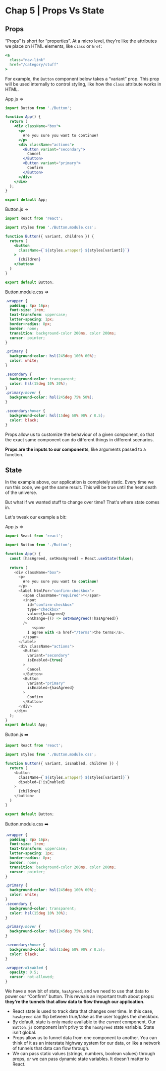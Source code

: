 # Chap 5 | Props Vs State

## Props

“Props” is short for “properties”. At a micro level, they're like the attributes we place on HTML elements, like `class` or `href`:

```jsx
<a
  class="nav-link"
  href="/category/stuff"
>
```

For example, the `Button` component below takes a “variant” prop. This prop will be used internally to control styling, like how the `class` attribute works in HTML.

App.js => 

```jsx
import Button from './Button';

function App() {
  return (
    <div className="box">
      <p>
        Are you sure you want to continue?
      </p>
      <div className="actions">
        <Button variant="secondary">
          Cancel
        </Button>
        <Button variant="primary">
          Confirm
        </Button>
      </div>
    </div>
  );
}

export default App;
```

Button.js => 

```jsx
import React from 'react';

import styles from './Button.module.css';

function Button({ variant, children }) {
  return (
    <button
      className={`${styles.wrapper} ${styles[variant]}`}
    >
      {children}
    </button>
  )
}

export default Button;
```

Button.module.css => 

```css
.wrapper {
  padding: 8px 16px;
  font-size: 1rem;
  text-transform: uppercase;
  letter-spacing: 1px;
  border-radius: 8px;
  border: none;
  transition: background-color 200ms, color 200ms;
  cursor: pointer;
}

.primary {
  background-color: hsl(245deg 100% 60%);
  color: white;
}

.secondary {
  background-color: transparent;
  color: hsl(15deg 10% 30%);
}
.primary:hover {
  background-color: hsl(245deg 75% 50%);
}

.secondary:hover {
  background-color: hsl(15deg 60% 90% / 0.5);
  color: black;
}
```

Props allow us to customize the behaviour of a given component, so  that the exact same component can do different things in different  scenarios.

**Props are the inputs to our components**, like arguments passed to a function.

## State

In the example above, our application is completely static. Every  time we run this code, we get the same result. This will be true until  the heat death of the universe.

But what if we wanted stuff to change over time? That's where state comes in.

Let's tweak our example a bit:

App.js => 

```js
import React from 'react';

import Button from './Button';

function App() {
  const [hasAgreed, setHasAgreed] = React.useState(false);
  
  return (
    <div className="box">
      <p>
        Are you sure you want to continue?
      </p>
      <label htmlFor="confirm-checkbox">
        <span className="required">*</span>
        <input
          id="confirm-checkbox"
          type="checkbox"
          value={hasAgreed}
          onChange={() => setHasAgreed(!hasAgreed)}
        />
			<span>
          I agree with <a href="/terms">the terms</a>.
        </span>
      </label>
      <div className="actions">
        <Button
          variant="secondary"
          isEnabled={true}
        >
          Cancel
        </Button>
        <Button
          variant="primary"
          isEnabled={hasAgreed}
        >
          Confirm
        </Button>
      </div>
    </div>
  );
}
export default App;
```

Button.js ➡️

```js
import React from 'react';

import styles from './Button.module.css';

function Button({ variant, isEnabled, children }) {
  return (
    <button
      className={`${styles.wrapper} ${styles[variant]}`}
      disabled={!isEnabled}
    >
      {children}
    </button>
  )
}

export default Button;
```

Button.module.css ➡️

```css
.wrapper {
  padding: 8px 16px;
  font-size: 1rem;
  text-transform: uppercase;
  letter-spacing: 1px;
  border-radius: 8px;
  border: none;
  transition: background-color 200ms, color 200ms;
  cursor: pointer;
}

.primary {
  background-color: hsl(245deg 100% 60%);
  color: white;
}
.secondary {
  background-color: transparent;
  color: hsl(15deg 10% 30%);
}

.primary:hover {
  background-color: hsl(245deg 75% 50%);
}

.secondary:hover {
  background-color: hsl(15deg 60% 90% / 0.5);
  color: black;
}

.wrapper:disabled {
  opacity: 0.5;
  cursor: not-allowed;
}
```

We have a new bit of state, `hasAgreed`, and we need to use that data to power our “Confirm” button. This reveals an important truth about props: **they're the tunnels that allow data to flow through our application.**

- React state is used to track data that changes over time. In this case, `hasAgreed` can flip between true/false as the user toggles the checkbox.
- By default, state is only made available to the *current* component. Our `Button.js` component isn't privy to the `hasAgreed` state variable. State isn't global.
- Props allow us to funnel data from one component to another. You can  think of it as an interstate highway system for our data, or like a  network of tunnels that data can flow through.
- We can pass static values (strings, numbers, boolean values) through props, *or* we can pass dynamic state variables. It doesn't matter to React.